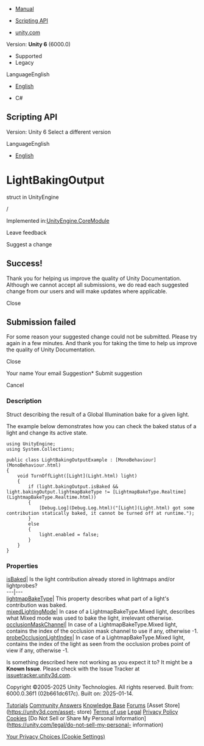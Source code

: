 [ ]()

  * [Manual](../Manual/index.html)
  * [Scripting API](../ScriptReference/index.html)

  * [unity.com](https://unity.com/)

Version: **Unity 6** (6000.0)

  * Supported
  * Legacy

LanguageEnglish

  * [English]()

  * C#

[ ](https://docs.unity3d.com)

## Scripting API

Version: Unity 6 Select a different version

LanguageEnglish

  * [English]()

# LightBakingOutput

struct in UnityEngine

/

Implemented in:[UnityEngine.CoreModule](UnityEngine.CoreModule.html)

Leave feedback

Suggest a change

## Success!

Thank you for helping us improve the quality of Unity Documentation. Although
we cannot accept all submissions, we do read each suggested change from our
users and will make updates where applicable.

Close

## Submission failed

For some reason your suggested change could not be submitted. Please <a>try
again</a> in a few minutes. And thank you for taking the time to help us
improve the quality of Unity Documentation.

Close

Your name Your email Suggestion* Submit suggestion

Cancel

[ ]()

### Description

Struct describing the result of a Global Illumination bake for a given light.

The example below demonstrates how you can check the baked status of a light
and change its active state.

    
    
    using UnityEngine;
    using System.Collections;  
      
    public class LightBakingOutputExample : [MonoBehaviour](MonoBehaviour.html)
    {
        void TurnOffLight([Light](Light.html) light)
        {
            if (light.bakingOutput.isBaked && light.bakingOutput.lightmapBakeType != [LightmapBakeType.Realtime](LightmapBakeType.Realtime.html))
            {
                [Debug.Log](Debug.Log.html)("[Light](Light.html) got some contribution statically baked, it cannot be turned off at runtime.");
            }
            else
            {
                light.enabled = false;
            }
        }
    }
    

### Properties

[isBaked](LightBakingOutput-isBaked.html)| Is the light contribution already
stored in lightmaps and/or lightprobes?  
---|---  
[lightmapBakeType](LightBakingOutput-lightmapBakeType.html)| This property
describes what part of a light's contribution was baked.  
[mixedLightingMode](LightBakingOutput-mixedLightingMode.html)| In case of a
LightmapBakeType.Mixed light, describes what Mixed mode was used to bake the
light, irrelevant otherwise.  
[occlusionMaskChannel](LightBakingOutput-occlusionMaskChannel.html)| In case
of a LightmapBakeType.Mixed light, contains the index of the occlusion mask
channel to use if any, otherwise -1.  
[probeOcclusionLightIndex](LightBakingOutput-probeOcclusionLightIndex.html)|
In case of a LightmapBakeType.Mixed light, contains the index of the light as
seen from the occlusion probes point of view if any, otherwise -1.  
  
Is something described here not working as you expect it to? It might be a
**Known Issue**. Please check with the Issue Tracker at
[issuetracker.unity3d.com](https://issuetracker.unity3d.com).

Copyright ©2005-2025 Unity Technologies. All rights reserved. Built from:
6000.0.36f1 (02b661dc617c). Built on: 2025-01-14.

[Tutorials](https://unity3d.com/learn) [Community
Answers](https://answers.unity3d.com) [Knowledge
Base](https://support.unity3d.com/hc/en-us)
[Forums](https://forum.unity3d.com) [Asset Store](https://unity3d.com/asset-
store) [Terms of use](https://docs.unity3d.com/Manual/TermsOfUse.html)
[Legal](https://unity.com/legal) [Privacy
Policy](https://unity.com/legal/privacy-policy)
[Cookies](https://unity.com/legal/cookie-policy) [Do Not Sell or Share My
Personal Information](https://unity.com/legal/do-not-sell-my-personal-
information)

[Your Privacy Choices (Cookie Settings)](javascript:void\(0\);)

